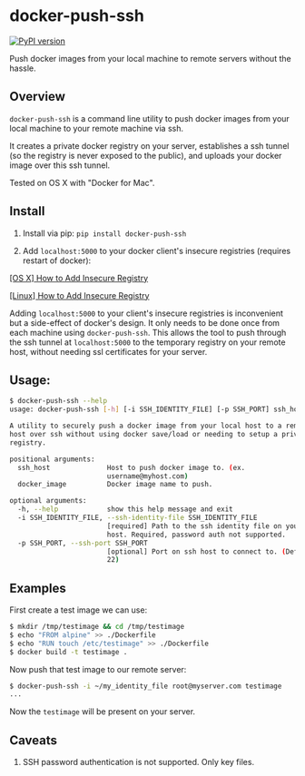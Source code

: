 # docker-push-ssh
[![PyPI version](https://badge.fury.io/py/docker-push-ssh.svg)](https://pypi.org/project/docker-push-ssh)

Push docker images from your local machine to remote servers without the hassle.

## Overview
`docker-push-ssh` is a command line utility to push docker images from your local machine to your remote machine via ssh.

It creates a private docker registry on your server, establishes a ssh tunnel (so the registry is never exposed to the public),
and uploads your docker image over this ssh tunnel.

Tested on OS X with "Docker for Mac".

## Install

1. Install via pip:
`pip install docker-push-ssh`

2. Add `localhost:5000` to your docker client's insecure registries (requires restart of docker):

[[OS X] How to Add Insecure Registry](https://stackoverflow.com/questions/32808215/where-to-set-the-insecure-registry-flag-on-mac-os)

[[Linux] How to Add Insecure Registry](https://stackoverflow.com/questions/42211380/add-insecure-registry-to-docker)


Adding `localhost:5000` to your client's insecure registries is inconvenient but a side-effect of docker's design.
It only needs to be done once from each machine using `docker-push-ssh`. This allows the tool to push through the ssh
tunnel at `localhost:5000` to the temporary registry on your remote host, without needing ssl certificates for your server.

## Usage:

```bash
$ docker-push-ssh --help
usage: docker-push-ssh [-h] [-i SSH_IDENTITY_FILE] [-p SSH_PORT] ssh_host docker_image

A utility to securely push a docker image from your local host to a remote
host over ssh without using docker save/load or needing to setup a private
registry.

positional arguments:
  ssh_host              Host to push docker image to. (ex.
                        username@myhost.com)
  docker_image          Docker image name to push.

optional arguments:
  -h, --help            show this help message and exit
  -i SSH_IDENTITY_FILE, --ssh-identity-file SSH_IDENTITY_FILE
                        [required] Path to the ssh identity file on your local
                        host. Required, password auth not supported.
  -p SSH_PORT, --ssh-port SSH_PORT
                        [optional] Port on ssh host to connect to. (Default is
                        22)
```

## Examples

First create a test image we can use:
```bash
$ mkdir /tmp/testimage && cd /tmp/testimage
$ echo "FROM alpine" >> ./Dockerfile
$ echo "RUN touch /etc/testimage" >> ./Dockerfile
$ docker build -t testimage .
```

Now push that test image to our remote server:
```bash
$ docker-push-ssh -i ~/my_identity_file root@myserver.com testimage
...
```

Now the `testimage` will be present on your server.

## Caveats

1. SSH password authentication is not supported. Only key files.